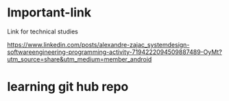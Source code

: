 # Important-link
Link for technical studies 

https://www.linkedin.com/posts/alexandre-zajac_systemdesign-softwareengineering-programming-activity-7194222094509887489-OyMt?utm_source=share&utm_medium=member_android
# learning git hub repo
